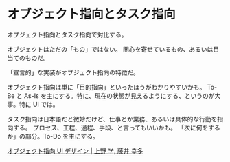 # オブジェクト指向とタスク指向

オブジェクト指向とタスク指向で対比する。

オブジェクトはただの「もの」ではない。
関心を寄せているもの、あるいは目当てのものだ。

「宣言的」な実装がオブジェクト指向の特徴だ。

オブジェクト指向は単に「目的指向」といったほうがわかりやすいかも。
To-Be と As-Is を主にする。特に、現在の状態が見えるようにする、というのが大事。特に UI では。

タスク指向は日本語だと微妙だけど、仕事とか業務、あるいは具体的な行動を指向する。
プロセス、工程、過程、手段、と言ってもいいかも。
「次に何をするか」の部分。To-Do を主にする。

[オブジェクト指向 UI デザイン | 上野 学, 藤井 幸多](https://www.amazon.co.jp/dp/B0893RK6WC)
